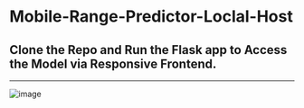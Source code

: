 # Mobile-Range-Predictor-Loclal-Host

## Clone the Repo and Run the Flask app to Access the Model via Responsive Frontend.

<hr>

![image](https://user-images.githubusercontent.com/64833579/222900294-7bd067f9-31aa-4018-b3ce-23467a0b5dfe.png)

